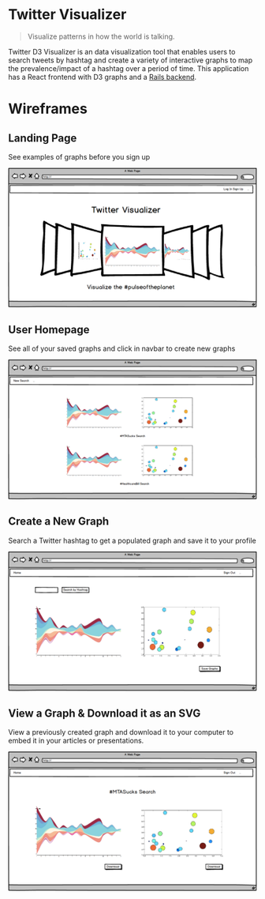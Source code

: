 # Twitter Visualizer
> Visualize patterns in how the world is talking. <br>

Twitter D3 Visualizer is an data visualization tool that enables users to search tweets by hashtag and create a variety of interactive graphs to map the prevalence/impact of a hashtag over a period of time. This application has a React frontend with D3 graphs and a <a href="https://github.com/gabystern/d3-twitter-backend">Rails backend</a>. 

# Wireframes
## Landing Page
See examples of graphs before you sign up

 ![Alt text](./public/assets/Landing_Page.png?raw=true "Title") 

## User Homepage
See all of your saved graphs and click in navbar to create new graphs

 ![Alt text](./public/assets/User_Home_Screen.png?raw=true "Title") 

## Create a New Graph
Search a Twitter hashtag to get a populated graph and save it to your profile

 ![Alt text](./public/assets/Create_New_Graph.png?raw=true "Title") 

## View a Graph & Download it as an SVG
View a previously created graph and download it to your computer to embed it in your articles or presentations. 

 ![Alt text](./public/assets/Saved_Graph.png?raw=true "Title") 
